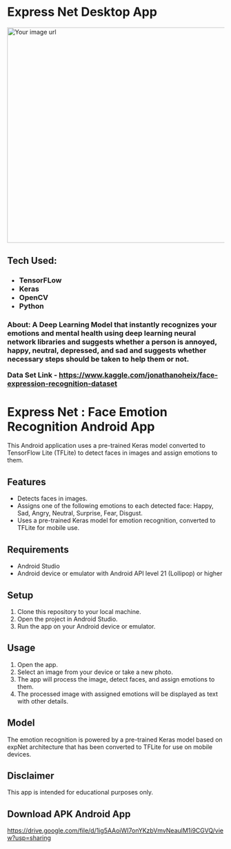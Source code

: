 <h1>Express Net Desktop App</h1>
<img src="https://github.com/frostbyte012/APNI_MITRA/blob/main/assets/GIFS/2022-04-12-04-05-25.gif" alt="Your image url" width="1000" height="500">
<h2>Tech Used:</h2>
<h3>
    <ul>
  <li>TensorFLow</li>
  <li>Keras</li>
  <li>OpenCV</li>
  <li>Python</li>
  </ul>
<h3>
<p>About:
A Deep Learning Model that instantly recognizes your emotions and mental health using deep learning neural network libraries and suggests whether a person is annoyed, happy, neutral, depressed, and sad and suggests whether necessary steps should be taken to help them or not.<p>

Data Set Link - https://www.kaggle.com/jonathanoheix/face-expression-recognition-dataset

# Express Net : Face Emotion Recognition Android App

This Android application uses a pre-trained Keras model converted to TensorFlow Lite (TFLite) to detect faces in images and assign emotions to them.

## Features

- Detects faces in images.
- Assigns one of the following emotions to each detected face: Happy, Sad, Angry, Neutral, Surprise, Fear, Disgust.
- Uses a pre-trained Keras model for emotion recognition, converted to TFLite for mobile use.

## Requirements

- Android Studio
- Android device or emulator with Android API level 21 (Lollipop) or higher

## Setup

1. Clone this repository to your local machine.
2. Open the project in Android Studio.
3. Run the app on your Android device or emulator.

## Usage

1. Open the app.
2. Select an image from your device or take a new photo.
3. The app will process the image, detect faces, and assign emotions to them.
4. The processed image with assigned emotions will be displayed as text with other details.

## Model

The emotion recognition is powered by a pre-trained Keras model based on expNet architecture that has been converted to TFLite for use on mobile devices.

## Disclaimer
This app is intended for educational purposes only.

## Download APK Android App
https://drive.google.com/file/d/1ig5AAoiWI7onYKzbVmvNeaulM1i9CGVQ/view?usp=sharing

